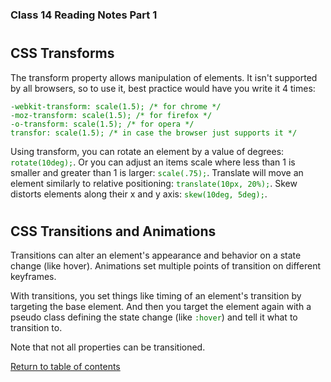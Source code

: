<head>
  <style>
    code {
      color: green;
    }
  </style>
</head>

### Class 14 Reading Notes Part 1

<h1 id="transforms"></h1>

## CSS Transforms

The transform property allows manipulation of elements. It isn't supported by all browsers, so to use it, best practice would have you write it 4 times:

<pre>
<code style="color: green;">-webkit-transform: scale(1.5); /* for chrome */
-moz-transform: scale(1.5); /* for firefox */
-o-transform: scale(1.5); /* for opera */
transfor: scale(1.5); /* in case the browser just supports it */</code>
</pre>

Using transform, you can rotate an element by a value of degrees: `rotate(10deg);`. Or you can adjust an items scale where less than 1 is smaller and greater than 1 is larger: `scale(.75);`. Translate will move an element similarly to relative positioning: `translate(10px, 20%);`. Skew distorts elements along their x and y axis: `skew(10deg, 5deg);`.

<h1 id="transitions"></h1>

## CSS Transitions and Animations

Transitions can alter an element's appearance and behavior on a state change (like hover). Animations set multiple points of transition on different keyframes.

With transitions, you set things like timing of an element's transition by targeting the base element. And then you target the element again with a pseudo class defining the state change (like `:hover`) and tell it what to transition to.

Note that not all properties can be transitioned. 

[Return to table of contents](../README.md)
